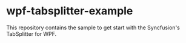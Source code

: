 # wpf-tabsplitter-example
This repository contains the sample to get start with the Syncfusion's TabSplitter for WPF. 
